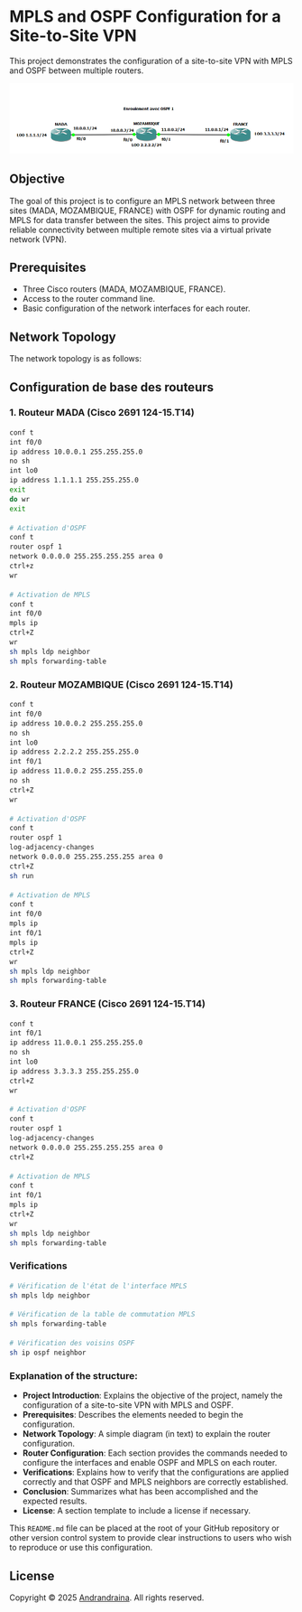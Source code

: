 # MPLS and OSPF Configuration for a Site-to-Site VPN

This project demonstrates the configuration of a site-to-site VPN with MPLS and OSPF between multiple routers.

![Architecture du réseau](./capt/arch.png)

## Objective

The goal of this project is to configure an MPLS network between three sites (MADA, MOZAMBIQUE, FRANCE) with OSPF for dynamic routing and MPLS for data transfer between the sites. This project aims to provide reliable connectivity between multiple remote sites via a virtual private network (VPN).

## Prerequisites

- Three Cisco routers (MADA, MOZAMBIQUE, FRANCE).
- Access to the router command line.
- Basic configuration of the network interfaces for each router.

## Network Topology

The network topology is as follows:

## Configuration de base des routeurs

### 1. Routeur MADA (Cisco 2691 124-15.T14)

```bash
conf t
int f0/0
ip address 10.0.0.1 255.255.255.0
no sh
int lo0
ip address 1.1.1.1 255.255.255.0
exit
do wr
exit

# Activation d'OSPF
conf t
router ospf 1
network 0.0.0.0 255.255.255.255 area 0
ctrl+z
wr

# Activation de MPLS
conf t
int f0/0
mpls ip
ctrl+Z
wr
sh mpls ldp neighbor
sh mpls forwarding-table
```

### 2. Routeur MOZAMBIQUE (Cisco 2691 124-15.T14)

```bash
conf t
int f0/0
ip address 10.0.0.2 255.255.255.0
no sh
int lo0
ip address 2.2.2.2 255.255.255.0
int f0/1
ip address 11.0.0.2 255.255.255.0
no sh
ctrl+Z
wr

# Activation d'OSPF
conf t
router ospf 1
log-adjacency-changes
network 0.0.0.0 255.255.255.255 area 0
ctrl+Z
sh run

# Activation de MPLS
conf t
int f0/0
mpls ip
int f0/1
mpls ip
ctrl+Z
wr
sh mpls ldp neighbor
sh mpls forwarding-table

```

### 3. Routeur FRANCE (Cisco 2691 124-15.T14)

```bash
conf t
int f0/1
ip address 11.0.0.1 255.255.255.0
no sh
int lo0
ip address 3.3.3.3 255.255.255.0
ctrl+Z
wr

# Activation d'OSPF
conf t
router ospf 1
log-adjacency-changes
network 0.0.0.0 255.255.255.255 area 0
ctrl+Z

# Activation de MPLS
conf t
int f0/1
mpls ip
ctrl+Z
wr
sh mpls ldp neighbor
sh mpls forwarding-table

```

### Verifications
```bash
# Vérification de l'état de l'interface MPLS
sh mpls ldp neighbor

# Vérification de la table de commutation MPLS
sh mpls forwarding-table

# Vérification des voisins OSPF
sh ip ospf neighbor
```

### Explanation of the structure:
- **Project Introduction**: Explains the objective of the project, namely the configuration of a site-to-site VPN with MPLS and OSPF.
- **Prerequisites**: Describes the elements needed to begin the configuration.
- **Network Topology**: A simple diagram (in text) to explain the router configuration.
- **Router Configuration**: Each section provides the commands needed to configure the interfaces and enable OSPF and MPLS on each router.
- **Verifications**: Explains how to verify that the configurations are applied correctly and that OSPF and MPLS neighbors are correctly established.
- **Conclusion**: Summarizes what has been accomplished and the expected results.
- **License**: A section template to include a license if necessary.

This `README.md` file can be placed at the root of your GitHub repository or other version control system to provide clear instructions to users who wish to reproduce or use this configuration.

## License

Copyright © 2025 [Andrandraina](facebook.com/andrandraina.randrianaivo.10). All rights reserved.